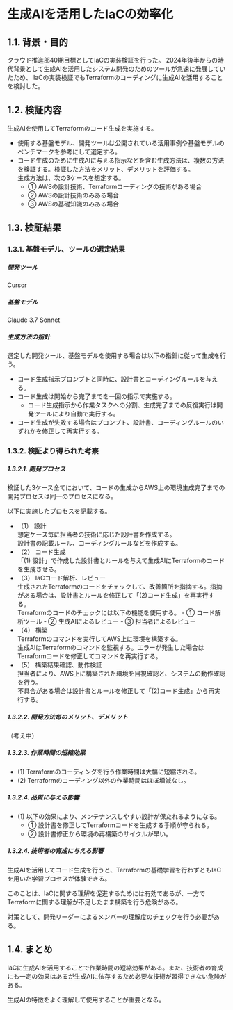 # ⽣成AIを活⽤したIaCの効率化

## 1.1. 背景・目的

クラウド推進部40期目標としてIaCの実装検証を行った。
2024年後半からの時代背景として生成AIを活用したシステム開発のためのツールが急速に発展していたため、
IaCの実装検証でもTerraformのコーディングに生成AIを活用することを検討した。

## 1.2. 検証内容

生成AIを使用してTerraformのコード生成を実施する。

- 使用する基盤モデル、開発ツールは公開されている活用事例や基盤モデルのベンチマークを参考にして選定する。
- コード生成のために生成AIに与える指示などを含む生成方法は、複数の方法を検証する。検証した方法をメリット、デメリットを評価する。  
  生成方法は、次の3ケースを想定する。
    - ① AWSの設計技術、Terraformコーディングの技術がある場合
    - ② AWSの設計技術のみある場合
    - ③ AWSの基礎知識のみある場合

## 1.3. 検証結果

### 1.3.1. 基盤モデル、ツールの選定結果

##### 開発ツール

Cursor

##### 基盤モデル

Claude 3.7 Sonnet 

##### 生成方法の指針

選定した開発ツール、基盤モデルを使用する場合は以下の指針に従って生成を行う。

- コード生成指示プロンプトと同時に、設計書とコーディングルールを与える。
- コード生成は開始から完了までを一回の指示で実施する。
  - コード生成指示から作業タスクへの分割、生成完了までの反復実行は開発ツールにより自動で実行する。
- コード生成が失敗する場合はプロンプト、設計書、コーディングルールのいずれかを修正して再実行する。

### 1.3.2. 検証より得られた考察

##### 1.3.2.1. 開発プロセス

検証した3ケース全てにおいて、コードの生成からAWS上の環境生成完了までの開発プロセスは同一のプロセスになる。

以下に実施したプロセスを記載する。

- （1） 設計  
       想定ケース毎に担当者の技術に応じた設計書を作成する。  
       設計書の記載ルール、コーディングルールなどを作成する。
- （2） コード生成  
       「(1) 設計」で作成した設計書とルールを与えて生成AIにTerraformのコードを生成させる。  
- （3） IaCコード解析、レビュー  
        生成されたTerraformのコードをチェックして、改善箇所を指摘する。指摘がある場合は、設計書とルールを修正して「(2)コード生成」を再実行する。  
        Terraformのコードのチェックには以下の機能を使用する。
        - ① コード解析ツール
        - ② 生成AIによるレビュー
        - ③ 担当者によるレビュー
- （4） 構築  
       Terraformのコマンドを実行してAWS上に環境を構築する。  
       生成AIはTerraformのコマンドを監視する。エラーが発生した場合はTerraformコードを修正してコマンドを再実行する。
- （5） 構築結果確認、動作検証  
       担当者により、AWS上に構築された環境を目視確認と、システムの動作確認を行う。  
       不具合がある場合は設計書とルールを修正して「(2)コード生成」から再実行する。  

##### 1.3.2.2. 開発方法毎のメリット、デメリット

（考え中）

##### 1.3.2.3. 作業時間の短縮効果

- (1) Terraformのコーディングを行う作業時間は大幅に短縮される。
- (2) Terraformのコーディング以外の作業時間はほぼ増減なし。

##### 1.3.2.4. 品質に与える影響

- (1) 以下の効果により、メンテナンスしやすい設計が保たれるようになる。
    - ① 設計書を修正してTerraformコードを生成する手順が守られる。
    - ② 設計書修正から環境の再構築のサイクルが早い。

##### 1.3.2.4. 技術者の育成に与える影響

生成AIを活用してコード生成を行うと、Terraformの基礎学習を行わずともIaCを用いた学習プロセスが体験できる。

このことは、IaCに関する理解を促進するためには有効であるが、一方でTerraformに関する理解が不足したまま構築を行う危険がある。

対策として、開発リーダーによるメンバーの理解度のチェックを行う必要がある。

## 1.4. まとめ

IaCに生成AIを活用することで作業時間の短縮効果がある。また、技術者の育成にも一定の効果はあるが生成AIに依存するため必要な技術が習得できない危険がある。

生成AIの特徴をよく理解して使用することが重要となる。